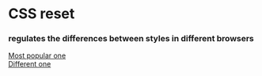 # CSS reset

### regulates the differences between styles in different browsers

[Most popular one](https://meyerweb.com/eric/tools/css/reset/)\
[Different one](https://nicolasgallagher.com/about-normalize-css/)